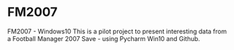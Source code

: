 # FM2007
FM2007 - Windows10
This is a pilot project to present interesting data from a Football Manager 2007 Save - using Pycharm Win10 and Github.
